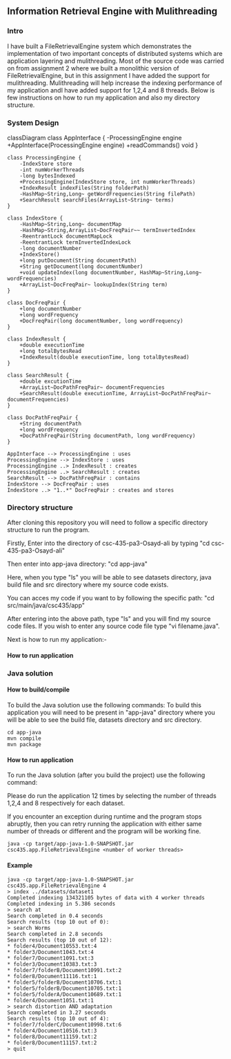 ## Information Retrieval Engine with Mulithreading

### Intro

I have built a FileRetrievalEngine system which demonstrates the implementation of two important concepts of distributed systems which are application layering and mulithreading. Most of the source code was carried on from assignment 2 where we built a monolithic version of FileRetrievalEngine, but in this assignment I have added the support for mulithreading. Mulithreading will help increase the indexing performance of my application andI have added support for 1,2,4 and 8 threads. Below is few instructions on how to run my application and also my directory structure.

### System Design

classDiagram
    class AppInterface {
        -ProcessingEngine engine
        +AppInterface(ProcessingEngine engine)
        +readCommands() void
    }
    
    class ProcessingEngine {
        -IndexStore store
        -int numWorkerThreads
        -long bytesIndexed
        +ProcessingEngine(IndexStore store, int numWorkerThreads)
        +IndexResult indexFiles(String folderPath)
        -HashMap~String,Long~ getWordFrequencies(String filePath)
        +SearchResult searchFiles(ArrayList~String~ terms)
    }
    
    class IndexStore {
        -HashMap~String,Long~ documentMap
        -HashMap~String,ArrayList~DocFreqPair~~ termInvertedIndex
        -ReentrantLock documentMapLock
        -ReentrantLock termInvertedIndexLock
        -long documentNumber
        +IndexStore()
        +long putDocument(String documentPath)
        +String getDocument(long documentNumber)
        +void updateIndex(long documentNumber, HashMap~String,Long~ wordFrequencies)
        +ArrayList~DocFreqPair~ lookupIndex(String term)
    }
    
    class DocFreqPair {
        +long documentNumber
        +long wordFrequency
        +DocFreqPair(long documentNumber, long wordFrequency)
    }
    
    class IndexResult {
        +double executionTime
        +long totalBytesRead
        +IndexResult(double executionTime, long totalBytesRead)
    }
    
    class SearchResult {
        +double excutionTime
        +ArrayList~DocPathFreqPair~ documentFrequencies
        +SearchResult(double executionTime, ArrayList~DocPathFreqPair~ documentFrequencies)
    }
    
    class DocPathFreqPair {
        +String documentPath
        +long wordFrequency
        +DocPathFreqPair(String documentPath, long wordFrequency)
    }

    AppInterface --> ProcessingEngine : uses
    ProcessingEngine --> IndexStore : uses
    ProcessingEngine ..> IndexResult : creates
    ProcessingEngine ..> SearchResult : creates
    SearchResult --> DocPathFreqPair : contains
    IndexStore --> DocFreqPair : uses
    IndexStore ..> "1..*" DocFreqPair : creates and stores

### Directory structure

After cloning this repository you will need to follow a specific directory structure to run the program.

Firstly, Enter into the directory of csc-435-pa3-Osayd-ali by typing "cd csc-435-pa3-Osayd-ali"

Then enter into app-java directory: "cd app-java"

Here, when you type "ls" you will be able to see datasets directory, java build file and src directory where my source code exists.

You can acces my code if you want to by following the specific path: "cd src/main/java/csc435/app"

After entering into the above path, type "ls" and you will find my source code files. If you wish to enter any source code file type "vi filename.java".

Next is how to run my application:-


#### How to run application


### Java solution
#### How to build/compile

To build the Java solution use the following commands:
To build this application you will need to be present in "app-java" directory where you will be able to see the build file, datasets directory and src directory.
```
cd app-java
mvn compile
mvn package
```

#### How to run application

To run the Java solution (after you build the project) use the following command:

Please do run the application 12 times by selecting the number of threads 1,2,4 and 8 respectively for each dataset.

If you encounter an exception during runtime and the program stops abruptly, then you can retry running the application with either same number of threads or different and the program will be working fine.
```
java -cp target/app-java-1.0-SNAPSHOT.jar csc435.app.FileRetrievalEngine <number of worker threads>
```

#### Example

```
java -cp target/app-java-1.0-SNAPSHOT.jar csc435.app.FileRetrievalEngine 4
> index ../datasets/dataset1
Completed indexing 134321105 bytes of data with 4 worker threads
Completed indexing in 5.386 seconds
> search at
Search completed in 0.4 seconds
Search results (top 10 out of 0):
> search Worms
Search completed in 2.8 seconds
Search results (top 10 out of 12):
* folder4/Document10553.txt:4
* folder3/Document1043.txt:4
* folder7/Document1091.txt:3
* folder3/Document10383.txt:3
* folder7/folderB/Document10991.txt:2
* folder8/Document11116.txt:1
* folder5/folderB/Document10706.txt:1
* folder5/folderB/Document10705.txt:1
* folder5/folderA/Document10689.txt:1
* folder4/Document1051.txt:1
> search distortion AND adaptation
Search completed in 3.27 seconds
Search results (top 10 out of 4):
* folder7/folderC/Document10998.txt:6
* folder4/Document10516.txt:3
* folder8/Document11159.txt:2
* folder8/Document11157.txt:2
> quit
```
